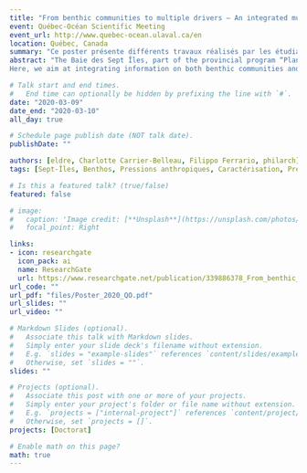 ```yaml
---
title: "From benthic communities to multiple drivers – An integrated multi-approach study of the Baie des Sept Îles"
event: Québec-Océan Scientific Meeting
event_url: http://www.quebec-ocean.ulaval.ca/en
location: Québec, Canada
summary: "Ce poster présente différents travaux réalisés par les étudiants du laboratoire. [Prix de la meilleure affiche]"
abstract: "The Baie des Sept Îles, part of the provincial program “Plan Nord”, hosts one of the largest deep water ports in North America. Many human activities (e.g. fisheries, ore transformation) occur in the bay, which can affect natural ecosystems and potentially modify services they provide. As coastal ecosystems rank among the most vulnerable ecosystems, benthic communities are an ideal marker of ecosystem status.
Here, we aim at integrating information on both benthic communities and potential drivers of impacts to monitor the ecosystem status and to identify management actions. We present the results of a multi-approach study that a) characterized different ecological components in the bay, b) assessed the overall environmental status and c) detected effects of multiple drivers on benthic species. With this study, we provide an integrative framework to monitor the status of coastal benthic ecosystems and pave the way to inform managers on actionable policies in industrial harbour areas."

# Talk start and end times.
#   End time can optionally be hidden by prefixing the line with `#`.
date: "2020-03-09"
date_end: "2020-03-10"
all_day: true

# Schedule page publish date (NOT talk date).
publishDate: ""

authors: [eldre, Charlotte Carrier-Belleau, Filippo Ferrario, philarch]
tags: [Sept-Îles, Benthos, Pressions anthropiques, Caractérisation, Prédiction, Indicateurs, Mésocosmes]

# Is this a featured talk? (true/false)
featured: false

# image:
#   caption: 'Image credit: [**Unsplash**](https://unsplash.com/photos/bzdhc5b3Bxs)'
#   focal_point: Right

links:
- icon: researchgate
  icon_pack: ai
  name: ResearchGate
  url: https://www.researchgate.net/publication/339886378_From_benthic_communities_to_multiple_drivers_an_integrated_multi-approach_study_of_the_Baie_des_Sept_Iles
url_code: ""
url_pdf: "files/Poster_2020_QO.pdf"
url_slides: ""
url_video: ""

# Markdown Slides (optional).
#   Associate this talk with Markdown slides.
#   Simply enter your slide deck's filename without extension.
#   E.g. `slides = "example-slides"` references `content/slides/example-slides.md`.
#   Otherwise, set `slides = ""`.
slides: ""

# Projects (optional).
#   Associate this post with one or more of your projects.
#   Simply enter your project's folder or file name without extension.
#   E.g. `projects = ["internal-project"]` references `content/project/deep-learning/index.md`.
#   Otherwise, set `projects = []`.
projects: [Doctorat]

# Enable math on this page?
math: true
---
```

